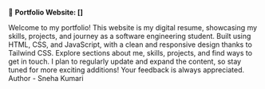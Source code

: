 🚀 **Portfolio Website: []**

Welcome to my portfolio! This website is my digital resume, showcasing my skills, projects, and journey as a software engineering student. Built using HTML, CSS, and JavaScript, with a clean and responsive design thanks to Tailwind CSS. Explore sections about me, skills, projects, and find ways to get in touch. I plan to regularly update and expand the content, so stay tuned for more exciting additions! Your feedback is always appreciated. 
<br>
Author - Sneha Kumari



